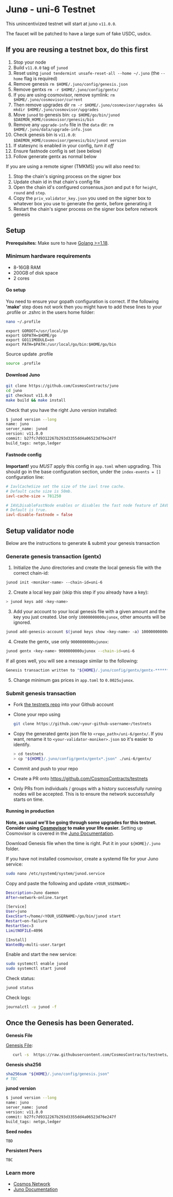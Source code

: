 # Junø - uni-6 Testnet

This unincentivized testnet will start at juno `v11.0.0`.

The faucet will be patched to have a large sum of fake USDC, usdcx.

## If you are reusing a testnet box, do this first

1. Stop your node
2. Build `v11.0.0` tag of `junod`
3. Reset using `junod tendermint unsafe-reset-all --home ~/.juno` (the `--home` flag is required)
4. Remove genesis `rm $HOME/.juno/config/genesis.json`
5. Remove gentxs `rm -r $HOME/.juno/config/gentx/`
6. If you are using cosmovisor, remove symlink: `rm $HOME/.juno/cosmovisor/current`
7. Then remove upgrades dir `rm -r $HOME/.juno/cosmovisor/upgrades && mkdir $HOME/.juno/cosmovisor/upgrades`
8. Move `junod` to genesis bin: `cp $HOME/go/bin/junod $DAEMON_HOME/cosmovisor/genesis/bin`
9. Remove any `upgrade-info` file in the `data` dir: `rm $HOME/.juno/data/upgrade-info.json`
10. Check genesis bin is `v11.0.0`: `$DAEMON_HOME/cosmovisor/genesis/bin/junod version`
11. If statesync is enabled in your config, _turn it off_
12. Ensure fastnode config is set (see below)
13. Follow generate gentx as normal below

If you are using a remote signer (TMKMS) you will also need to:

1. Stop the chain's signing process on the signer box
2. Update chain id in that chain's config file
3. Open the chain id's configured consensus.json and put `0` for `height`, `round` and `step`.
4. Copy the `priv_validator_key.json` you used on the signer box to whatever box you use to generate the gentx, before generating it
5. Restart the chain's signer process on the signer box before network genesis

## Setup

**Prerequisites:** Make sure to have [Golang >=1.18](https://golang.org/).

### Minimum hardware requirements

- 8-16GB RAM
- 200GB of disk space
- 2 cores

#### Go setup

You need to ensure your gopath configuration is correct. If the following **'make'** step does not work then you might have to add these lines to your .profile or .zshrc in the users home folder:

```sh
nano ~/.profile
```

```
export GOROOT=/usr/local/go
export GOPATH=$HOME/go
export GO111MODULE=on
export PATH=$PATH:/usr/local/go/bin:$HOME/go/bin
```

Source update .profile

```sh
source .profile
```

#### Download Juno

```sh
git clone https://github.com/CosmosContracts/juno
cd juno
git checkout v11.0.0
make build && make install
```

Check that you have the right Juno version installed:

```sh
$ junod version --long
name: juno
server_name: junod
version: v11.0.0
commit: b27fc7d9312267b293d3355dd4a06523d76e247f
build_tags: netgo,ledger
```

#### Fastnode config

**Important!** you _MUST_ apply this config in `app.toml` when upgrading. This should go in the base configuration section, under  the `index-events = []` configuration line:

```toml
# IavlCacheSize set the size of the iavl tree cache.
# Default cache size is 50mb.
iavl-cache-size = 781250

# IAVLDisableFastNode enables or disables the fast node feature of IAVL.
# Default is true.
iavl-disable-fastnode = false
```

## Setup validator node

Below are the instructions to generate & submit your genesis transaction

### Generate genesis transaction (gentx)

1. Initialize the Juno directories and create the local genesis file with the correct chain-id:

```bash
junod init <moniker-name> --chain-id=uni-6
```

2. Create a local key pair (skip this step if you already have a key):

```sh
> junod keys add <key-name>
```

3. Add your account to your local genesis file with a given amount and the key you just created. Use only `10000000000ujunox`, other amounts will be ignored.

```bash
junod add-genesis-account $(junod keys show <key-name> -a) 10000000000ujunox
```

4. Create the gentx, use only `9000000000ujunox`:

```bash
junod gentx <key-name> 9000000000ujunox --chain-id=uni-6
```

If all goes well, you will see a message similar to the following:

```bash
Genesis transaction written to "${HOME}/.juno/config/gentx/gentx-******.json"
```

5. Change minimum gas prices in `app.toml` to `0.0025ujunox`.

### Submit genesis transaction

- Fork [the testnets repo](https://github.com/CosmosContracts/testnets) into your Github account

- Clone your repo using

  ```bash
  git clone https://github.com/<your-github-username>/testnets
  ```

- Copy the generated gentx json file to `<repo_path>/uni-6/gentx/`. If you want, rename it to `<your-validator-moniker>.json` so it's easier to identify.

  ```sh
  > cd testnets
  > cp "${HOME}/.juno/config/gentx/gentx*.json" ./uni-6/gentx/
  ```

- Commit and push to your repo
- Create a PR onto https://github.com/CosmosContracts/testnets
- Only PRs from individuals / groups with a history successfully running nodes will be accepted. This is to ensure the network successfully starts on time.

#### Running in production

**Note, as usual we'll be going through some upgrades for this testnet. Consider using [Cosmovisor](https://github.com/cosmos/cosmos-sdk/tree/master/cosmovisor) to make your life easier.** Setting up Cosmovisor is covered in the [Juno Documentation](https://docs.junochain.com/validators/setting-up-cosmovisor).

Download Genesis file when the time is right. Put it in your `${HOME}/.juno` folder.

If you have not installed cosmovisor, create a systemd file for your Juno service:

```sh
sudo nano /etc/systemd/system/junod.service
```

Copy and paste the following and update `<YOUR_USERNAME>`:

```sh
Description=Juno daemon
After=network-online.target

[Service]
User=juno
ExecStart=/home/<YOUR_USERNAME>/go/bin/junod start
Restart=on-failure
RestartSec=3
LimitNOFILE=4096

[Install]
WantedBy=multi-user.target
```

Enable and start the new service:

```sh
sudo systemctl enable junod
sudo systemctl start junod
```

Check status:

```sh
junod status
```

Check logs:

```sh
journalctl -u junod -f
```

## Once the Genesis has been Generated.

**Genesis File**

[Genesis File](/uni-6/genesis.json):

```bash
   curl -s  https://raw.githubusercontent.com/CosmosContracts/testnets/main/uni-6/genesis.json > ~/.juno/config/genesis.json
```

**Genesis sha256**

```bash
sha256sum "${HOME}/.juno/config/genesis.json"
# TBC
```

**junod version**

```bash
$ junod version --long
name: juno
server_name: junod
version: v11.0.0
commit: b27fc7d9312267b293d3355dd4a06523d76e247f
build_tags: netgo,ledger
```

**Seed nodes**

```
TBD
```

**Persistent Peers**

```
TBC
```

### Learn more

- [Cosmos Network](https://cosmos.network)
- [Juno Documentation](https://docs.junochain.com/)
